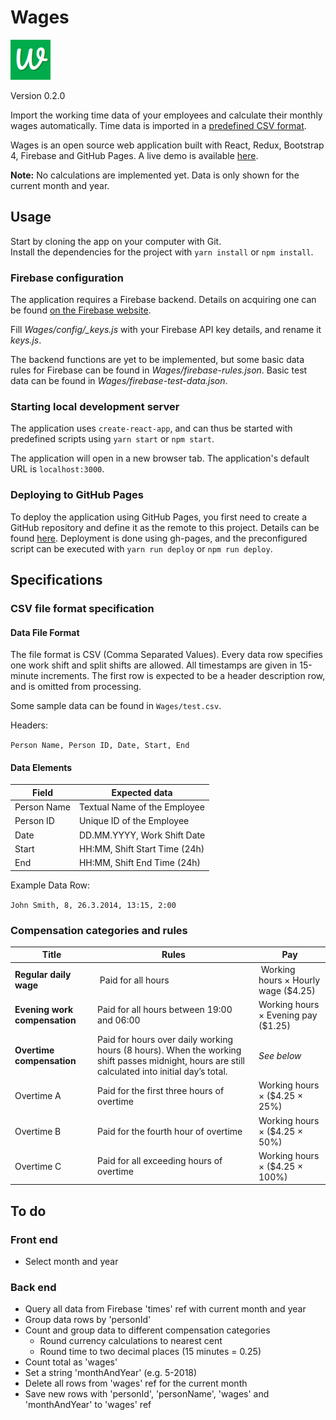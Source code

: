# Wages

![Wages icon](./logo-64.png?raw=true "Wages")

Version 0.2.0

Import the working time data of your employees and calculate their monthly wages automatically. Time data is imported in a [predefined CSV format](#csv-file-format-specification).

Wages is an open source web application built with React, Redux, Bootstrap 4, Firebase and GitHub Pages. A live demo is available [here](https://tatuarvela.github.io/Wages/).

**Note:** No calculations are implemented yet. Data is only shown for the current month and year.

## Usage

Start by cloning the app on your computer with Git.  
Install the dependencies for the project with `yarn install` or `npm install`.

### Firebase configuration

The application requires a Firebase backend. Details on acquiring one can be found [on the Firebase website](https://firebase.google.com/).

Fill *Wages/config/_keys.js* with your Firebase API key details, and rename it *keys.js*.

The backend functions are yet to be implemented, but some basic data rules for Firebase can be found in *Wages/firebase-rules.json*. Basic test data can be found in *Wages/firebase-test-data.json*.

### Starting local development server

The application uses `create-react-app`, and can thus be started with predefined scripts using `yarn start` or `npm start`.

The application will open in a new browser tab. The application's default URL is `localhost:3000`.

### Deploying to GitHub Pages

To deploy the application using GitHub Pages, you first need to create a GitHub repository and define it as the remote to this project. Details can be found [here](https://help.github.com/articles/adding-an-existing-project-to-github-using-the-command-line/). Deployment is done using gh-pages, and the preconfigured script can be executed with `yarn run deploy` or `npm run deploy`.

## Specifications

### CSV file format specification

#### Data File Format

The file format is CSV (Comma Separated Values). Every data row specifies one work shift and split shifts are allowed. All timestamps are given in 15-minute increments. The first row is expected to be a header description row, and is omitted from processing.

Some sample data can be found in `Wages/test.csv`.

Headers:

`Person Name, Person ID, Date, Start, End`

#### Data Elements

| Field | Expected data |
| --- | --- |
| Person Name | Textual Name of the Employee
| Person ID | Unique ID of the Employee
| Date | DD.MM.YYYY, Work Shift Date
| Start | HH:MM, Shift Start Time (24h)
| End | HH:MM, Shift End Time (24h)

Example Data Row:

`John Smith, 8, 26.3.2014, 13:15, 2:00`

### Compensation categories and rules

| Title | Rules | Pay |
| --- | --- | --- |
| **Regular daily wage** | Paid for all hours | Working hours &times; Hourly wage ($4.25) |
| **Evening work compensation** | Paid for all hours between 19:00 and 06:00 | Working hours &times; Evening pay ($1.25) |
| **Overtime compensation** | Paid for hours over daily working hours (8 hours). When the working shift passes midnight, hours are still calculated into initial day’s total. | *See below*|
| Overtime A | Paid for the first three hours of overtime | Working hours &times; ($4.25 &times; 25%) |
| Overtime B | Paid for the fourth hour of overtime | Working hours &times; ($4.25 &times; 50%) |
| Overtime C | Paid for all exceeding hours of overtime | Working hours &times; ($4.25 &times; 100%) |

## To do

### Front end

* Select month and year

### Back end

* Query all data from Firebase 'times' ref with current month and year
* Group data rows by 'personId'
* Count and group data to different compensation categories
  * Round currency calculations to nearest cent
  * Round time to two decimal places (15 minutes = 0.25)
* Count total as 'wages'
* Set a string 'monthAndYear' (e.g. 5-2018)
* Delete all rows from 'wages' ref for the current month
* Save new rows with 'personId', 'personName', 'wages' and 'monthAndYear' to 'wages' ref
